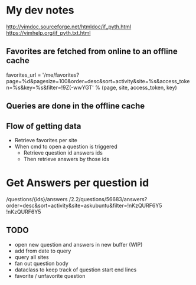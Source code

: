 # My dev notes

http://vimdoc.sourceforge.net/htmldoc/if_pyth.html
https://vimhelp.org/if_pyth.txt.html

## Favorites are fetched from online to an offline cache

favorites_url = '/me/favorites?page=%d&pagesize=100&order=desc&sort=activity&site=%s&access_token=%s&key=%s&filter=!9Z(-wwYGT' % (page, site, access_token, key)

## Queries are done in the offline cache

## Flow of getting data

- Retrieve favorites per site
- When cmd to open a question is triggered
    - Retrieve question id answers ids
    - Then retrieve answers by those ids

# Get Answers per question id

/questions/{ids}/answers
/2.2/questions/56683/answers?order=desc&sort=activity&site=askubuntu&filter=!nKzQURF6Y5
!nKzQURF6Y5 

## TODO

- open new question and answers in new buffer (WIP)
- add from date to query
- query all sites
- fan out question body
- dataclass to keep track of question start end lines
- favorite / unfavorite question